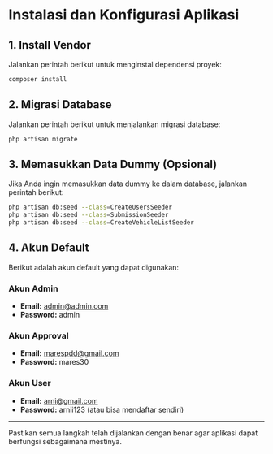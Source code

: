# Instalasi dan Konfigurasi Aplikasi

## 1. Install Vendor
Jalankan perintah berikut untuk menginstal dependensi proyek:
```bash
composer install
```

## 2. Migrasi Database
Jalankan perintah berikut untuk menjalankan migrasi database:
```bash
php artisan migrate
```

## 3. Memasukkan Data Dummy (Opsional)
Jika Anda ingin memasukkan data dummy ke dalam database, jalankan perintah berikut:
```bash
php artisan db:seed --class=CreateUsersSeeder
php artisan db:seed --class=SubmissionSeeder
php artisan db:seed --class=CreateVehicleListSeeder
```

## 4. Akun Default
Berikut adalah akun default yang dapat digunakan:

### Akun Admin
- **Email:** admin@admin.com  
- **Password:** admin

### Akun Approval
- **Email:** marespdd@gmail.com  
- **Password:** mares30

### Akun User
- **Email:** arni@gmail.com  
- **Password:** arnii123 (atau bisa mendaftar sendiri)

---
Pastikan semua langkah telah dijalankan dengan benar agar aplikasi dapat berfungsi sebagaimana mestinya.

